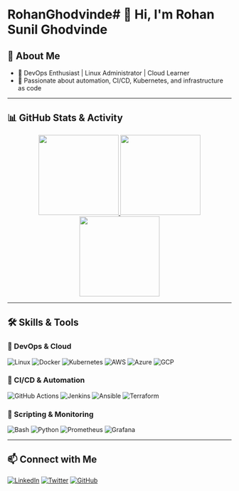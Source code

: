 # RohanGhodvinde# 👋 Hi, I'm Rohan Sunil Ghodvinde

## 🚀 About Me
- 🔹 DevOps Enthusiast | Linux Administrator | Cloud Learner  
- 🔹 Passionate about automation, CI/CD, Kubernetes, and infrastructure as code  

---

## 📊 GitHub Stats & Activity

<div align="center">
  <a href="https://github.com/Rohan040201">
    <img height="180em" src="https://github-readme-stats.vercel.app/api?username=Rohan040201&show_icons=true&theme=radical&include_all_commits=true&count_private=true"/>
    <img height="180em" src="https://github-readme-streak-stats.herokuapp.com/?user=Rohan040201&theme=radical"/>
    <img height="180em" src="https://github-readme-stats.vercel.app/api/top-langs/?username=Rohan040201&layout=compact&langs_count=10&theme=radical"/>
  </a>
</div>

---

## 🛠️ Skills & Tools

### 📌 DevOps & Cloud  
![Linux](https://img.shields.io/badge/Linux-FCC624?style=for-the-badge&logo=linux&logoColor=black)
![Docker](https://img.shields.io/badge/Docker-2496ED?style=for-the-badge&logo=docker&logoColor=white)
![Kubernetes](https://img.shields.io/badge/Kubernetes-326CE5?style=for-the-badge&logo=kubernetes&logoColor=white)
![AWS](https://img.shields.io/badge/AWS-232F3E?style=for-the-badge&logo=amazon-aws)
![Azure](https://img.shields.io/badge/Azure-0078D4?style=for-the-badge&logo=microsoft-azure&logoColor=white)
![GCP](https://img.shields.io/badge/GCP-4285F4?style=for-the-badge&logo=google-cloud&logoColor=white)

### 📌 CI/CD & Automation  
![GitHub Actions](https://img.shields.io/badge/GitHub_Actions-2088FF?style=for-the-badge&logo=github-actions&logoColor=white)
![Jenkins](https://img.shields.io/badge/Jenkins-D24939?style=for-the-badge&logo=jenkins&logoColor=white)
![Ansible](https://img.shields.io/badge/Ansible-EE0000?style=for-the-badge&logo=ansible&logoColor=white)
![Terraform](https://img.shields.io/badge/Terraform-623CE4?style=for-the-badge&logo=terraform&logoColor=white)

### 📌 Scripting & Monitoring  
![Bash](https://img.shields.io/badge/Bash-4EAA25?style=for-the-badge&logo=gnu-bash&logoColor=white)
![Python](https://img.shields.io/badge/Python-3776AB?style=for-the-badge&logo=python&logoColor=white)
![Prometheus](https://img.shields.io/badge/Prometheus-E6522C?style=for-the-badge&logo=prometheus&logoColor=white)
![Grafana](https://img.shields.io/badge/Grafana-F46800?style=for-the-badge&logo=grafana&logoColor=white)

---

## 📫 Connect with Me  
[![LinkedIn](https://img.shields.io/badge/LinkedIn-0A66C2?style=for-the-badge&logo=linkedin&logoColor=white)](https://www.linkedin.com/in/your-profile)
[![Twitter](https://img.shields.io/badge/Twitter-1DA1F2?style=for-the-badge&logo=twitter&logoColor=white)](https://twitter.com/your-profile)
[![GitHub](https://img.shields.io/badge/GitHub-181717?style=for-the-badge&logo=github&logoColor=white)](https://github.com/Rohan040201)
